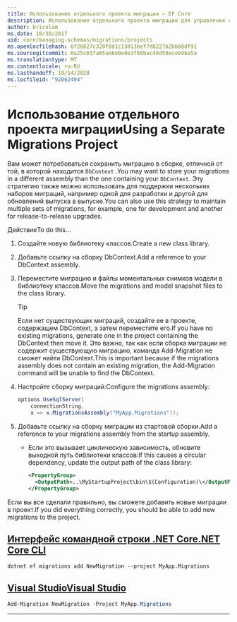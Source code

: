 ```yaml
---
title: Использование отдельного проекта миграции — EF Core
description: Использование отдельного проекта миграции для управления схемами базы данных с помощью Entity Framework Core
author: bricelam
ms.date: 10/30/2017
uid: core/managing-schemas/migrations/projects
ms.openlocfilehash: 6f28027c320f0d1c13d13bef7d8227b2bb68df91
ms.sourcegitcommit: 0a25c03fa65ae6e0e0e3f66bac48d59eceb96a5a
ms.translationtype: MT
ms.contentlocale: ru-RU
ms.lasthandoff: 10/14/2020
ms.locfileid: "92062494"
---
```

# <a name="using-a-separate-migrations-project"></a><span data-ttu-id="95184-103">Использование отдельного проекта миграции</span><span class="sxs-lookup"><span data-stu-id="95184-103">Using a Separate Migrations Project</span></span>

<span data-ttu-id="95184-104">Вам может потребоваться сохранить миграцию в сборке, отличной от той, в которой находится `DbContext` .</span><span class="sxs-lookup"><span data-stu-id="95184-104">You may want to store your migrations in a different assembly than the one containing your `DbContext`.</span></span> <span data-ttu-id="95184-105">Эту стратегию также можно использовать для поддержки нескольких наборов миграций, например одной для разработки и другой для обновлений выпуска в выпуске.</span><span class="sxs-lookup"><span data-stu-id="95184-105">You can also use this strategy to maintain multiple sets of migrations, for example, one for development and another for release-to-release upgrades.</span></span>

<span data-ttu-id="95184-106">Действие</span><span class="sxs-lookup"><span data-stu-id="95184-106">To do this...</span></span>

1. <span data-ttu-id="95184-107">Создайте новую библиотеку классов.</span><span class="sxs-lookup"><span data-stu-id="95184-107">Create a new class library.</span></span>

2. <span data-ttu-id="95184-108">Добавьте ссылку на сборку DbContext.</span><span class="sxs-lookup"><span data-stu-id="95184-108">Add a reference to your DbContext assembly.</span></span>

3. <span data-ttu-id="95184-109">Переместите миграцию и файлы моментальных снимков модели в библиотеку классов.</span><span class="sxs-lookup"><span data-stu-id="95184-109">Move the migrations and model snapshot files to the class library.</span></span>
   > [!TIP]
   > <span data-ttu-id="95184-110">Если нет существующих миграций, создайте ее в проекте, содержащем DbContext, а затем переместите его.</span><span class="sxs-lookup"><span data-stu-id="95184-110">If you have no existing migrations, generate one in the project containing the DbContext then move it.</span></span>
   > <span data-ttu-id="95184-111">Это важно, так как если сборка миграции не содержит существующую миграцию, команда Add-Migration не сможет найти DbContext.</span><span class="sxs-lookup"><span data-stu-id="95184-111">This is important because if the migrations assembly does not contain an existing migration, the Add-Migration command will be unable to find the DbContext.</span></span>

4. <span data-ttu-id="95184-112">Настройте сборку миграций:</span><span class="sxs-lookup"><span data-stu-id="95184-112">Configure the migrations assembly:</span></span>

   ```csharp
   options.UseSqlServer(
       connectionString,
       x => x.MigrationsAssembly("MyApp.Migrations"));
   ```

5. <span data-ttu-id="95184-113">Добавьте ссылку на сборку миграции из стартовой сборки.</span><span class="sxs-lookup"><span data-stu-id="95184-113">Add a reference to your migrations assembly from the startup assembly.</span></span>
   * <span data-ttu-id="95184-114">Если это вызывает циклическую зависимость, обновите выходной путь библиотеки классов:</span><span class="sxs-lookup"><span data-stu-id="95184-114">If this causes a circular dependency, update the output path of the class library:</span></span>

     ```xml
     <PropertyGroup>
       <OutputPath>..\MyStartupProject\bin\$(Configuration)\</OutputPath>
     </PropertyGroup>
     ```

<span data-ttu-id="95184-115">Если вы все сделали правильно, вы сможете добавить новые миграции в проект.</span><span class="sxs-lookup"><span data-stu-id="95184-115">If you did everything correctly, you should be able to add new migrations to the project.</span></span>

## <a name="net-core-cli"></a>[<span data-ttu-id="95184-116">Интерфейс командной строки .NET Core</span><span class="sxs-lookup"><span data-stu-id="95184-116">.NET Core CLI</span></span>](#tab/dotnet-core-cli)

```dotnetcli
dotnet ef migrations add NewMigration --project MyApp.Migrations
```

## <a name="visual-studio"></a>[<span data-ttu-id="95184-117">Visual Studio</span><span class="sxs-lookup"><span data-stu-id="95184-117">Visual Studio</span></span>](#tab/vs)

```powershell
Add-Migration NewMigration -Project MyApp.Migrations
```

***
